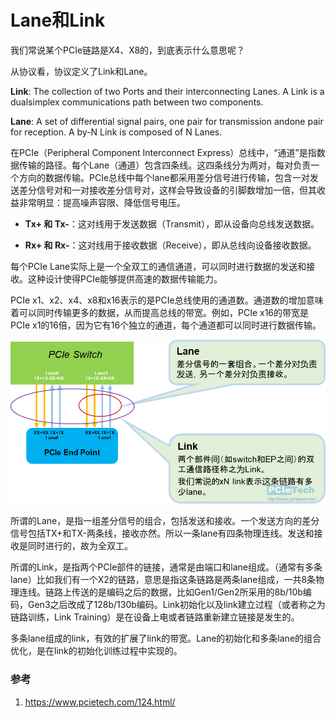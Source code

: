 # Lane和Link

我们常说某个PCIe链路是X4、X8的，到底表示什么意思呢？

从协议看，协议定义了Link和Lane。

**Link**: The collection of two Ports and their interconnecting Lanes. A Link is a dualsimplex communications path between two components.

**Lane**: A set of differential signal pairs, one pair for transmission andone pair for reception. A by-N Link is composed of N Lanes.

在PCIe（Peripheral Component Interconnect Express）总线中，“通道”是指数据传输的路径。每个Lane（通道）包含四条线。这四条线分为两对，每对负责一个方向的数据传输。PCIe总线中每个lane都采用差分信号进行传输，包含一对发送差分信号对和一对接收差分信号对，这样会导致设备的引脚数增加一倍，但其收益非常明显：提高噪声容限、降低信号电压。

- **Tx+ 和 Tx-**：这对线用于发送数据（Transmit），即从设备向总线发送数据。

- **Rx+ 和 Rx-**：这对线用于接收数据（Receive），即从总线向设备接收数据。

每个PCIe Lane实际上是一个全双工的通信通道，可以同时进行数据的发送和接收。这种设计使得PCIe能够提供高速的数据传输能力。

PCIe x1、x2、x4、x8和x16表示的是PCIe总线使用的通道数。通道数的增加意味着可以同时传输更多的数据，从而提高总线的带宽。例如，PCIe x16的带宽是PCIe x1的16倍，因为它有16个独立的通道，每个通道都可以同时进行数据传输。

![](images/lanelink.png)

所谓的Lane，是指一组差分信号的组合，包括发送和接收。一个发送方向的差分信号包括TX+和TX-两条线，接收亦然。所以一条lane有四条物理连线。发送和接收是同时进行的，故为全双工。

所谓的Link，是指两个PCIe部件的链接，通常是由端口和lane组成。（通常有多条lane）比如我们有一个X2的链路，意思是指这条链路是两条lane组成，一共8条物理连线。链路上传送的是编码之后的数据，比如Gen1/Gen2所采用的8b/10b编码，Gen3之后改成了128b/130b编码。Link初始化以及link建立过程（或者称之为链路训练，Link Training）是在设备上电或者链路重新建立链接是发生的。

多条lane组成的link，有效的扩展了link的带宽。Lane的初始化和多条lane的组合优化，是在link的初始化训练过程中实现的。



### 参考

1. https://www.pcietech.com/124.html/

